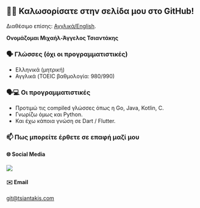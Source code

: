 ## 👋🏻 Καλωσορίσατε στην σελίδα μου στο GitHub!

Διαθέσιμο επίσης: [Αγγλικά/English](README.md).

**Ονομάζομαι Μιχαήλ-Άγγελος Τσιαντάκης**

### 🗣️ Γλώσσες (όχι οι προγραμματιστικές)

* Ελληνικά (μητρική)
* Αγγλικά (TOEIC βαθμολογία: 980/990)

### 🗣️💻 Οι προγραμματιστικές

* Προτιμώ τις compiled γλώσσες όπως η Go, Java, Kotlin, C.
* Γνωρίζω όμως και Python.
* Και έχω κάποια γνώση σε Dart / Flutter.

### 📫 Πως μπορείτε έρθετε σε επαφή μαζί μου

#### 🌐 Social Media

[![](https://img.shields.io/badge/linkedin-%230077B5.svg?&style=for-the-badge&logo=linkedin&logoColor=white)](https://www.linkedin.com/in/mtsiantakis/?locale=el_GR)

#### ✉️ Email
git@tsiantakis.com